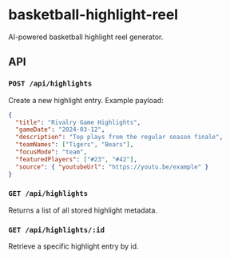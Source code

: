 # basketball-highlight-reel
AI-powered basketball highlight reel generator.

## API

### `POST /api/highlights`

Create a new highlight entry. Example payload:

```json
{
  "title": "Rivalry Game Highlights",
  "gameDate": "2024-03-12",
  "description": "Top plays from the regular season finale",
  "teamNames": ["Tigers", "Bears"],
  "focusMode": "team",
  "featuredPlayers": ["#23", "#42"],
  "source": { "youtubeUrl": "https://youtu.be/example" }
}
```

### `GET /api/highlights`

Returns a list of all stored highlight metadata.

### `GET /api/highlights/:id`

Retrieve a specific highlight entry by id.
